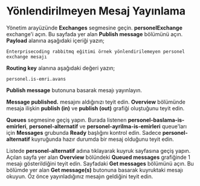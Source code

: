 # Yönlendirilmeyen Mesaj Yayınlama

Yönetim arayüzünde **Exchanges** segmesine geçin. **personelExchange** exchange'i açın. Bu sayfada yer alan **Publish message** bölümünü açın. **Payload** alanına aşağıdaki içeriği yazın;

`Enterprisecoding rabbitmq eğitimi örnek yönlendirilemeyen personel exchange mesajı`

**Routing key** alanına aşağıdaki değeri yazın;

`personel.is-emri.avans`

**Publish message** butonuna basarak mesajı yayınlayın. 

**Message published.** mesajını aldığınızı teyit edin.
**Overview** bölümünde mesaja ilişkin **publish (in)** ve **publish (out)** grafiği oluştuğunu teyit edin.

**Queues** segmesine geçiş yapın. Burada listenen **personel-baslama-is-emirleri**, **personel-alternatif** ve **personel-ayrilma-is-emirleri** queue'ları için **Messages** grubunda **Ready** başlığını kontrol edin. Sadece **personel-alternatif** kuyruğunda hazır durumda bir mesaj olduğunu teyit edin.

Listede **personel-alternatif** adına tıklayarak kuyruk sayfasına geçiş yapın.
Açılan sayfa yer alan **Overview** bölündeki **Queued messages** grafiğinde 1 mesajı gösterildiğini teyit edin. 
Sayfadaki **Get messages** bölümünü açın. Bu bölümde yer alan **Get message(s)** butonuna basarak kuyruktaki mesajı okuyun. Öz önce yayınladığınız mesajın geldiğini teyit edin.